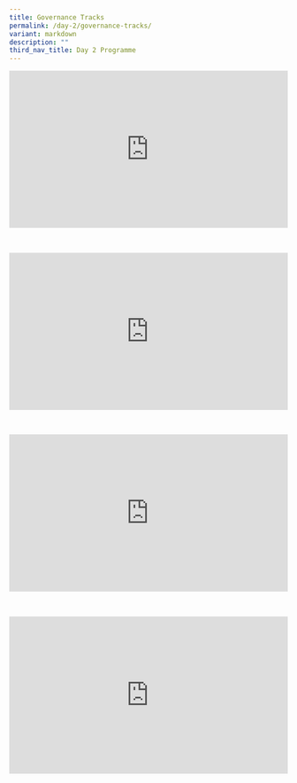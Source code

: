 ```yaml
---
title: Governance Tracks
permalink: /day-2/governance-tracks/
variant: markdown
description: ""
third_nav_title: Day 2 Programme
---
```

<p></p><div class="video-container">
<iframe width="853" height="315" src="https://www.youtube.com/embed/txBXCE77Zx4?si=dib3iewZTMO1oY0M" frameborder="0" allow="accelerometer; autoplay; encrypted-media; gyroscope; picture-in-picture" allowfullscreen=""></iframe></div><p></p><br>

<p></p><div class="video-container">
<iframe width="853" height="315" src="https://www.youtube.com/embed/rNNoocQfU8I?si=qDSc82Gk6gNEXcwb" frameborder="0" allow="accelerometer; autoplay; encrypted-media; gyroscope; picture-in-picture" allowfullscreen=""></iframe></div><p></p><br>

<p></p><div class="video-container">
<iframe width="853" height="315" src="https://www.youtube.com/embed/YO66UExHEkc?si=kOQpg_ox0SgeHu7k" frameborder="0" allow="accelerometer; autoplay; encrypted-media; gyroscope; picture-in-picture" allowfullscreen=""></iframe></div><p></p><br>

<p></p><div class="video-container">
<iframe width="853" height="315" src="https://www.youtube.com/embed/b36_hes-c8s?si=LvIo68dkXYFcO1CC" frameborder="0" allow="accelerometer; autoplay; encrypted-media; gyroscope; picture-in-picture" allowfullscreen=""></iframe></div><p></p><br>

<style type="text/css"> 
	    .video-container {
      position: relative;
      padding-bottom: 56.25%; /* 16:9 */
      height: 0;
    }
    .video-container iframe {
      position: absolute;
      top: 0;
      left: 0;
      width: 100%;
      height: 100%;
    }
	</style>